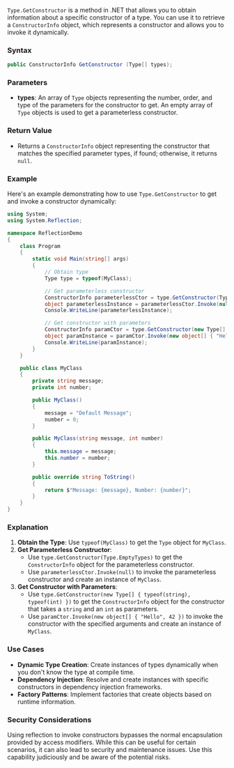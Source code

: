 `Type.GetConstructor` is a method in .NET that allows you to obtain information about a specific constructor of a type. You can use it to retrieve a `ConstructorInfo` object, which represents a constructor and allows you to invoke it dynamically.

### Syntax

```csharp
public ConstructorInfo GetConstructor (Type[] types);
```

### Parameters

- **types**: An array of `Type` objects representing the number, order, and type of the parameters for the constructor to get. An empty array of `Type` objects is used to get a parameterless constructor.

### Return Value

- Returns a `ConstructorInfo` object representing the constructor that matches the specified parameter types, if found; otherwise, it returns `null`.

### Example

Here's an example demonstrating how to use `Type.GetConstructor` to get and invoke a constructor dynamically:

```csharp
using System;
using System.Reflection;

namespace ReflectionDemo
{
    class Program
    {
        static void Main(string[] args)
        {
            // Obtain type
            Type type = typeof(MyClass);

            // Get parameterless constructor
            ConstructorInfo parameterlessCtor = type.GetConstructor(Type.EmptyTypes);
            object parameterlessInstance = parameterlessCtor.Invoke(null);
            Console.WriteLine(parameterlessInstance);

            // Get constructor with parameters
            ConstructorInfo paramCtor = type.GetConstructor(new Type[] { typeof(string), typeof(int) });
            object paramInstance = paramCtor.Invoke(new object[] { "Hello", 42 });
            Console.WriteLine(paramInstance);
        }
    }

    public class MyClass
    {
        private string message;
        private int number;

        public MyClass()
        {
            message = "Default Message";
            number = 0;
        }

        public MyClass(string message, int number)
        {
            this.message = message;
            this.number = number;
        }

        public override string ToString()
        {
            return $"Message: {message}, Number: {number}";
        }
    }
}
```

### Explanation

1. **Obtain the Type**: Use `typeof(MyClass)` to get the `Type` object for `MyClass`.
2. **Get Parameterless Constructor**:
    - Use `type.GetConstructor(Type.EmptyTypes)` to get the `ConstructorInfo` object for the parameterless constructor.
    - Use `parameterlessCtor.Invoke(null)` to invoke the parameterless constructor and create an instance of `MyClass`.
3. **Get Constructor with Parameters**:
    - Use `type.GetConstructor(new Type[] { typeof(string), typeof(int) })` to get the `ConstructorInfo` object for the constructor that takes a `string` and an `int` as parameters.
    - Use `paramCtor.Invoke(new object[] { "Hello", 42 })` to invoke the constructor with the specified arguments and create an instance of `MyClass`.

### Use Cases

- **Dynamic Type Creation**: Create instances of types dynamically when you don't know the type at compile time.
- **Dependency Injection**: Resolve and create instances with specific constructors in dependency injection frameworks.
- **Factory Patterns**: Implement factories that create objects based on runtime information.

### Security Considerations

Using reflection to invoke constructors bypasses the normal encapsulation provided by access modifiers. While this can be useful for certain scenarios, it can also lead to security and maintenance issues. Use this capability judiciously and be aware of the potential risks.
